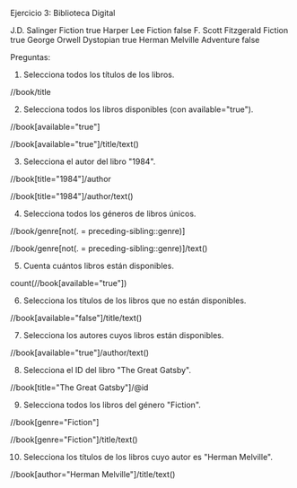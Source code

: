 Ejercicio 3: Biblioteca Digital

<library>
  <book id="301">
    <title>The Catcher in the Rye</title>
    <author>J.D. Salinger</author>
    <genre>Fiction</genre>
    <available>true</available>
  </book>
  <book id="302">
    <title>To Kill a Mockingbird</title>
    <author>Harper Lee</author>
    <genre>Fiction</genre>
    <available>false</available>
  </book>
  <book id="303">
    <title>The Great Gatsby</title>
    <author>F. Scott Fitzgerald</author>
    <genre>Fiction</genre>
    <available>true</available>
  </book>
  <book id="304">
    <title>1984</title>
    <author>George Orwell</author>
    <genre>Dystopian</genre>
    <available>true</available>
  </book>
  <book id="305">
    <title>Moby Dick</title>
    <author>Herman Melville</author>
    <genre>Adventure</genre>
    <available>false</available>
  </book>
</library>

Preguntas:

01. Selecciona todos los títulos de los libros.

//book/title

2.  Selecciona todos los libros disponibles (con available="true").

//book[available="true"]

//book[available="true"]/title/text()


3.  Selecciona el autor del libro "1984".

//book[title="1984"]/author

//book[title="1984"]/author/text()

4.  Selecciona todos los géneros de libros únicos.

//book/genre[not(. = preceding-sibling::genre)]

//book/genre[not(. = preceding-sibling::genre)]/text()

5.  Cuenta cuántos libros están disponibles.

count(//book[available="true"])

6.  Selecciona los títulos de los libros que no están disponibles.

//book[available="false"]/title/text()

7.  Selecciona los autores cuyos libros están disponibles.

//book[available="true"]/author/text()

8.  Selecciona el ID del libro "The Great Gatsby".

//book[title="The Great Gatsby"]/@id

9.  Selecciona todos los libros del género "Fiction".

//book[genre="Fiction"]

//book[genre="Fiction"]/title/text()

10. Selecciona los títulos de los libros cuyo autor es "Herman Melville".

//book[author="Herman Melville"]/title/text()
